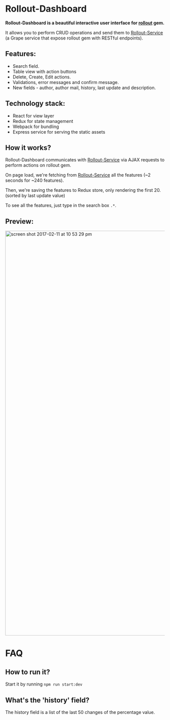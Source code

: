 # Rollout-Dashboard

**Rollout-Dashboard is a beautiful interactive user interface for [rollout](https://github.com/fetlife/rollout) gem.**

It allows you to perform CRUD operations and send them to [Rollout-Service](https://github.com/fiverr/rollout_service)  (a Grape service that expose rollout gem with RESTful endpoints). 

## Features:
 - Search field.
 - Table view with action buttons
 - Delete, Create, Edit actions.
 - Validations, error messages and confirm message.
 - New fields - author, author mail, history, last update and description.
 
## Technology stack:
- React for view layer
- Redux for state management 
- Webpack for bundling
- Express service for serving the static assets

## How it works?

Rollout-Dashboard communicates with [Rollout-Service](https://github.com/fiverr/rollout_service) via AJAX requests to perform actions on rollout gem.

On page load, we're fetching from [Rollout-Service](https://github.com/fiverr/rollout_service) all the features (~2 seconds for ~240 features).

Then, we're saving the features to Redux store, only rendering the first 20. (sorted by last update value)

To see all the features, just type in the search box `.*`.

## Preview: 
<img width="1280" alt="screen shot 2017-02-11 at 10 53 29 pm" src="https://cloud.githubusercontent.com/assets/8016250/22857588/4fc5a084-f0b0-11e6-99fb-4beda0ab44d5.png">

# FAQ

## How to run it?
Start it by running `npm run start:dev`

## What's the 'history' field?

The history field is a list of the last 50 changes of the percentage value.
